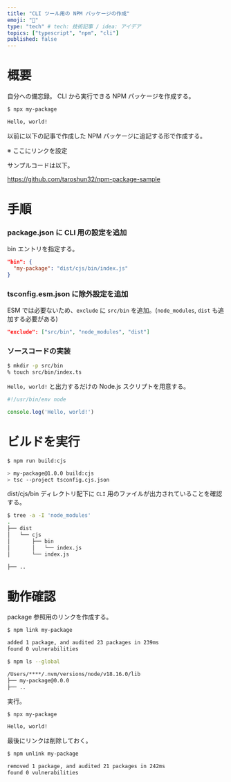 ```yaml
---
title: "CLI ツール用の NPM パッケージの作成"
emoji: "🌟"
type: "tech" # tech: 技術記事 / idea: アイデア
topics: ["typescript", "npm", "cli"]
published: false
---
```


# 概要

自分への備忘録。
CLI から実行できる NPM パッケージを作成する。

```sh
$ npx my-package

Hello, world!
```

以前に以下の記事で作成した NPM パッケージに追記する形で作成する。

※ ここにリンクを設定

サンプルコードは以下。

https://github.com/taroshun32/npm-package-sample

# 手順

### package.json に CLI 用の設定を追加

bin エントリを指定する。

```json:package.json
"bin": {
  "my-package": "dist/cjs/bin/index.js"
}
```

### tsconfig.esm.json に除外設定を追加

ESM では必要ないため、`exclude` に `src/bin` を追加。(`node_modules`, `dist` も追加する必要がある)

```json:tsconfig.esm.json
"exclude": ["src/bin", "node_modules", "dist"]
```

### ソースコードの実装

```sh
$ mkdir -p src/bin
% touch src/bin/index.ts
```

`Hello, world!` と出力するだけの Node.js スクリプトを用意する。

```typescript:src/bin/index.ts
#!/usr/bin/env node

console.log('Hello, world!')
```

# ビルドを実行

```sh
$ npm run build:cjs

> my-package@1.0.0 build:cjs
> tsc --project tsconfig.cjs.json
```

dist/cjs/bin ディレクトリ配下に `CLI` 用のファイルが出力されていることを確認する。

```sh
$ tree -a -I 'node_modules'
.
├── dist
│   └── cjs
│       ├── bin
│       │   └── index.js
│       └── index.js

├── ..
```

# 動作確認

package 参照用のリンクを作成する。

```sh
$ npm link my-package

added 1 package, and audited 23 packages in 239ms
found 0 vulnerabilities

$ npm ls --global

/Users/****/.nvm/versions/node/v18.16.0/lib
├── my-package@0.0.0
├── ..
```

実行。

```sh
$ npx my-package

Hello, world!
```

最後にリンクは削除しておく。

```sh
$ npm unlink my-package

removed 1 package, and audited 21 packages in 242ms
found 0 vulnerabilities
```
